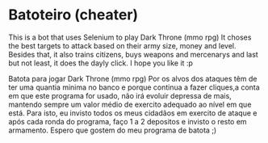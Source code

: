 # Batoteiro (cheater)
This is a bot that uses Selenium to play Dark Throne (mmo rpg)
It choses the best targets to attack based on their army size, money and level. Besides that, it also trains citizens, buys weapons and mercenarys and last but not least, it does the dayly click.
I hope you like it :p

Batota para jogar Dark Throne (mmo rpg)
Por os alvos dos ataques têm de ter uma quantia minima no banco e porque continua a fazer cliques,a conta em que este programa for usado, não irá evoluir depressa de mais, mantendo sempre um valor médio de exercito adequado ao nível em que está.
Para isto, eu invisto todos os meus cidadãos em exercito de ataque e após cada ronda do programa, faço 1 a 2 depositos e invisto o resto em armamento.
Espero que gostem do meu programa de batota ;)

